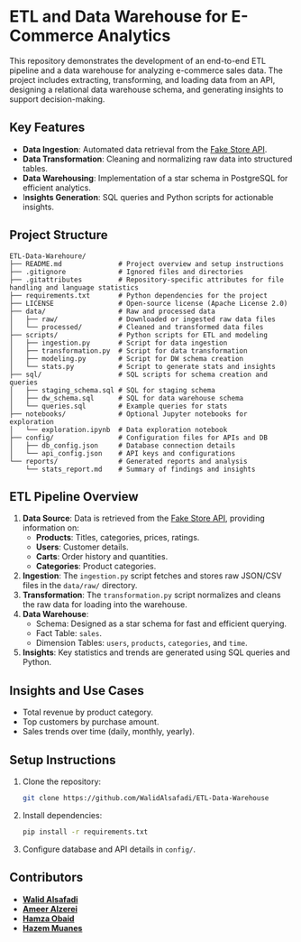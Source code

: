 # **ETL and Data Warehouse for E-Commerce Analytics**

This repository demonstrates the development of an end-to-end ETL pipeline and a data warehouse for analyzing e-commerce sales data. The project includes extracting, transforming, and loading data from an API, designing a relational data warehouse schema, and generating insights to support decision-making.

## Key Features
- **Data Ingestion**: Automated data retrieval from the [Fake Store API](https://fakestoreapi.com/).
- **Data Transformation**: Cleaning and normalizing raw data into structured tables.
- **Data Warehousing**: Implementation of a star schema in PostgreSQL for efficient analytics.
- I**nsights Generation**: SQL queries and Python scripts for actionable insights.

## Project Structure
```
ETL-Data-Warehoure/
├── README.md              # Project overview and setup instructions
├── .gitignore             # Ignored files and directories
├── .gitattributes         # Repository-specific attributes for file handling and language statistics
├── requirements.txt       # Python dependencies for the project
├── LICENSE                # Open-source license (Apache License 2.0)
├── data/                  # Raw and processed data
│   ├── raw/               # Downloaded or ingested raw data files
│   └── processed/         # Cleaned and transformed data files
├── scripts/               # Python scripts for ETL and modeling
│   ├── ingestion.py       # Script for data ingestion
│   ├── transformation.py  # Script for data transformation
│   ├── modeling.py        # Script for DW schema creation
│   └── stats.py           # Script to generate stats and insights
├── sql/                   # SQL scripts for schema creation and queries
│   ├── staging_schema.sql # SQL for staging schema
│   ├── dw_schema.sql      # SQL for data warehouse schema
│   └── queries.sql        # Example queries for stats
├── notebooks/             # Optional Jupyter notebooks for exploration
│   └── exploration.ipynb  # Data exploration notebook
├── config/                # Configuration files for APIs and DB
│   ├── db_config.json     # Database connection details
│   └── api_config.json    # API keys and configurations
└── reports/               # Generated reports and analysis
    └── stats_report.md    # Summary of findings and insights
```

## ETL Pipeline Overview
1. **Data Source**: Data is retrieved from the [Fake Store API](https://fakestoreapi.com/), providing information on:
    - **Products**: Titles, categories, prices, ratings.
    - **Users**: Customer details.
    - **Carts**: Order history and quantities.
    - **Categories**: Product categories.
2. **Ingestion**: The `ingestion.py` script fetches and stores raw JSON/CSV files in the `data/raw/` directory.
3. **Transformation**: The `transformation.py` script normalizes and cleans the raw data for loading into the warehouse.
4. **Data Warehouse**:
    - Schema: Designed as a star schema for fast and efficient querying.
    - Fact Table: `sales`.
    - Dimension Tables: `users`, `products`, `categories`, and `time`.
5. **Insights**: Key statistics and trends are generated using SQL queries and Python.

## Insights and Use Cases
- Total revenue by product category.
- Top customers by purchase amount.
- Sales trends over time (daily, monthly, yearly).
  
## Setup Instructions
1. Clone the repository:
   ```bash
   git clone https://github.com/WalidAlsafadi/ETL-Data-Warehouse
   ```

2. Install dependencies:
   ```bash
   pip install -r requirements.txt
   ```

3. Configure database and API details in `config/`.

## Contributors

- [**Walid Alsafadi**](https://github.com/WalidAlsafadi) 
- [**Ameer Alzerei**](https://github.com/AmeerAlzerei)
- [**Hamza Obaid**](https://github.com/hobaid1) 
- [**Hazem Muanes**](https://github.com/HazemMuannes)
